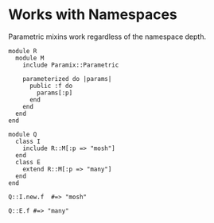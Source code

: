# Works with Namespaces

Parametric mixins work regardless of the namespace depth.

    module R
      module M
        include Paramix::Parametric

        parameterized do |params|
          public :f do
            params[:p]
          end
        end
      end
    end

    module Q
      class I
        include R::M[:p => "mosh"]
      end
      class E
        extend R::M[:p => "many"]
      end
    end

    Q::I.new.f  #=> "mosh"

    Q::E.f #=> "many"

